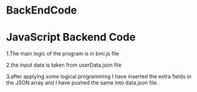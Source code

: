 # BackEndCode
# JavaScript Backend Code
1.The main logic of the program is in bmi.js file

2.the input data is taken from userData.json file

3.after applying some logical programming I have inserted the extra fields in the JSON array and I have pushed the same into data.json file.
